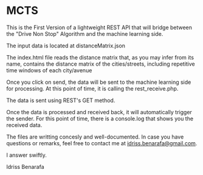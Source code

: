 # MCTS

This is the First Version of a lightweight REST API that will bridge between the "Drive Non Stop" Algorithm and the machine learning side.

The input data is located at distanceMatrix.json

The index.html file reads the distance matrix that, as you may infer from its name, contains the distance matrix of the cities/streets, including repetitive time windows of each city/avenue

Once you click on send, the data will be sent to the machine learning side for processing. At this point of time, it is calling the rest_receive.php.

The data is sent using REST's GET method.

Once the data is processed and received back, it will automatically trigger the sender. For this point of time, there is a console.log that shows you the received data.

The files are writting concesly and well-documented. In case you have questions or remarks, feel free to contact me at idriss.benarafa@gmail.com.

I answer swiftly.

Idriss Benarafa
